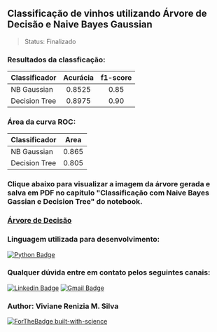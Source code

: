 ## Classificação de vinhos utilizando Árvore de Decisão e Naive Bayes Gaussian

>Status: Finalizado

### Resultados da classficação:

| Classificador | Acurácia | f1-score |
| :--- | :---: | :---: |
| NB Gaussian | 0.8525 | 0.85 |
| Decision Tree | 0.8975 | 0.90 |

### Área da curva ROC:

| Classificador | Area |
| :--- | :---: |
| NB Gaussian | 0.865 |
| Decision Tree | 0.805 |

### Clique abaixo para visualizar a imagem da árvore gerada e salva em PDF no capítulo "Classificação com Naive Bayes Gassian e Decision Tree" do notebook.

### [Árvore de Decisão](https://i.imgur.com/t0XwMhv.png)


### Linguagem utilizada para desenvolvimento:

[![Python Badge](https://img.shields.io/badge/Python-14354C?style=for-the-badge&logo=python&logoColor=white)](https://www.python.org/)


### Qualquer dúvida entre em contato pelos seguintes canais:

[![Linkedin Badge](https://img.shields.io/badge/-LinkedIn-blue?style=for-the-badge&logo=Linkedin&logoColor=white&link=https://www.linkedin.com/in/vivianerenizia/)](https://www.linkedin.com/in/vivianerenizia/) [![Gmail Badge](https://img.shields.io/badge/gmail-D14836?&style=for-the-badge&logo=gmail&logoColor=white)](mailto:vivianereniziasilva@gmail.com)

### Author: Viviane Renizia M. Silva

[![ForTheBadge built-with-science](http://ForTheBadge.com/images/badges/built-with-science.svg)](https://GitHub.com/vivianerenizia/)

